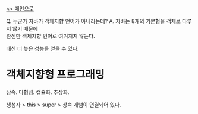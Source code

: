 [<< 메인으로](https://github.com/AtomicLiquors/Java_Wiki_Chb)

Q. 누군가 자바가 객체지향 언어가 아니라는데?
A.
자바는 8개의 기본형을 객체로 다루지 않기 때문에  
완전한 객체지향 언어로 여겨지지 않는다.  

대신 더 높은 성능을 얻을 수 있다.

# 객체지향형 프로그래밍
상속.
다형성.
캡슐화.
추상화.



생성자 > this > super > 상속 개념이 연결되어 있다.

